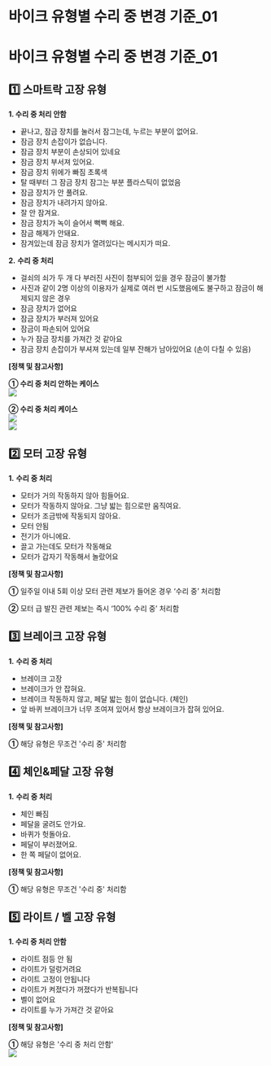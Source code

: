 # 바이크 유형별 수리 중 변경 기준_01

**바이크 유형별 수리 중 변경 기준\_01**
==========================

**1️⃣ 스마트락 고장 유형**
------------------

****1. 수리 중 처리 안함****

* 끝나고, 잠금 장치를 눌러서 잠그는데, 누르는 부분이 없어요.
* 잠금 장치 손잡이가 없습니다.
* 잠금 장치 부분이 손상되어 있네요
* 잠금 장치 부서져 있어요.
* 잠금 장치 위에가 빠짐 초록색
* 탈 때부터 그 잠금 장치 잠그는 부분 플라스틱이 없었음
* 잠금 장치가 안 풀려요.
* 잠금 장치가 내려가지 않아요.
* 잘 안 잠겨요.
* 잠금 장치가 녹이 슬어서 뻑뻑 해요.
* 잠금 해제가 안돼요.
* 잠겨있는데 잠금 장치가 열려있다는 메시지가 떠요.

**2.** **수리 중 처리**

* 걸쇠의 쇠가 두 개 다 부러진 사진이 첨부되어 있을 경우 잠금이 불가함
* 사진과 같이 2명 이상의 이용자가 실제로 여러 번 시도했음에도 불구하고 잠금이 해제되지 않은 경우
* 잠금 장치가 없어요
* 잠금 장치가 부러져 있어요
* 잠금이 파손되어 있어요
* 누가 잠금 장치를 가져간 것 같아요
* 잠금 장치 손잡이가 부셔져 있는데 일부 잔해가 남아있어요 (손이 다칠 수 있음)

**[정책 및 참고사항]**

**① 수리 중 처리 안하는 케이스  
![](https://kakaomobilitysupport.zendesk.com/hc/article_attachments/33533736821401)**

**② 수리 중 처리 케이스**  
![](https://kakaomobilitysupport.zendesk.com/hc/article_attachments/33533736823577)  
![](https://kakaomobilitysupport.zendesk.com/hc/article_attachments/33533784048025)

**2️⃣ 모터 고장 유형**
----------------

**1.** **수리 중 처리**

* 모터가 거의 작동하지 않아 힘들어요.
* 모터가 작동하지 않아요. 그냥 밟는 힘으로만 움직여요.
* 모터가 조금밖에 작동되지 않아요.
* 모터 안됨
* 전기가 아니에요.
* 끌고 가는데도 모터가 작동해요
* 모터가 갑자기 작동해서 놀랐어요

**[정책 및 참고사항]**

**①** 일주일 이내 5회 이상 모터 관련 제보가 들어온 경우 ‘수리 중’ 처리함

**②** 모터 급 발진 관련 제보는 즉시 ‘100% 수리 중’ 처리함

**3️⃣ 브레이크 고장 유형**
------------------

**1.** **수리 중 처리**

* 브레이크 고장
* 브레이크가 안 잡혀요.
* 브레이크 작동하지 않고, 페달 밟는 힘이 없습니다. (체인)
* 앞 바퀴 브레이크가 너무 조여져 있어서 항상 브레이크가 잡혀 있어요.

**[정책 및 참고사항]**

**①** 해당 유형은 무조건 '수리 중' 처리함

**4️⃣** **체인&페달 고장 유형**
-----------------------

**1.** **수리 중 처리**

* 체인 빠짐
* 페달을 굴려도 안가요.
* 바퀴가 헛돌아요.
* 페달이 부러졌어요.
* 한 쪽 페달이 없어요.

**[정책 및 참고사항]**

**①** 해당 유형은 무조건 '수리 중' 처리함

**5️⃣ 라이트 / 벨 고장 유형**
---------------------

**1. 수리 중 처리 안함**

* 라이트 점등 안 됨
* 라이트가 덜렁거려요
* 라이트 고정이 안됩니다
* 라이트가 켜졌다가 꺼졌다가 반복됩니다
* 벨이 없어요
* 라이트를 누가 가져간 것 같아요

**[정책 및 참고사항]**

**①** 해당 유형은 '수리 중 처리 안함'  
![](https://kakaomobilitysupport.zendesk.com/hc/article_attachments/33533784049689)